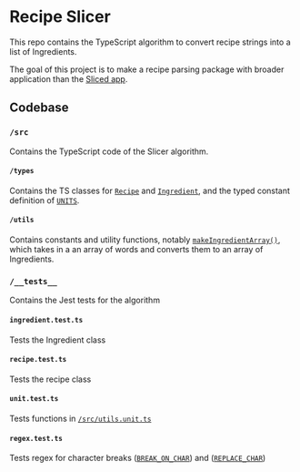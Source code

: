 # Recipe Slicer

This repo contains the TypeScript algorithm to convert recipe strings into a list of Ingredients.

The goal of this project is to make a recipe parsing package with broader application than the [Sliced app](https://github.com/rachelrly/sliced).

## Codebase

### `/src`

Contains the TypeScript code of the Slicer algorithm.

#### `/types`

Contains the TS classes for [`Recipe`](/src/types/recipe.ts) and [`Ingredient`](/src/types/ingredient.ts), and the typed constant definition of [`UNITS`](/src/types/units.ts).

#### `/utils`

Contains constants and utility functions, notably [`makeIngredientArray()`](/src/utils/makeIngredientArray.ts), which takes in a an array of words and converts them to an array of Ingredients.

### `/__tests__`

Contains the Jest tests for the algorithm

#### `ingredient.test.ts`

Tests the Ingredient class

#### `recipe.test.ts`

Tests the recipe class

#### `unit.test.ts`

Tests functions in [`/src/utils.unit.ts`](/src/utils/unit.ts)

#### `regex.test.ts`

Tests regex for character breaks ([`BREAK_ON_CHAR`](/src/utils/constants.ts)) and ([`REPLACE_CHAR`](/src/utils/constants.ts))

